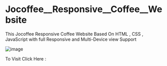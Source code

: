 # Jocoffee__Responsive__Coffee__Website

 This Jocoffee Responsive Coffee Website Based On HTML , CSS , JavaScript with full Responsive and Multi-Device view Support
 
 ![image](https://user-images.githubusercontent.com/65014926/184498296-3dcbd88a-aa28-4f00-9875-8680787f4e34.png)


To Visit Click Here : 
